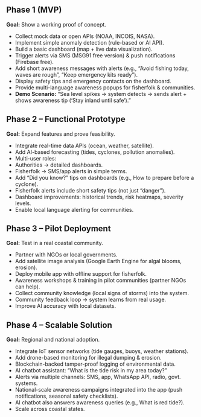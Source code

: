 ## Phase 1 (MVP)
**Goal:** Show a working proof of concept.  
- Collect mock data or open APIs (NOAA, INCOIS, NASA).  
- Implement simple anomaly detection (rule-based or AI API).  
- Build a basic dashboard (map + live data visualization).  
- Trigger alerts via SMS (MSG91 free version) & push notifications (Firebase free).  
- Add short awareness messages with alerts (e.g., “Avoid fishing today, waves are rough”, “Keep emergency kits ready”).
- Display safety tips and emergency contacts on the dashboard.
- Provide multi-language awareness popups for fisherfolk & communities.
- **Demo Scenario:** “Sea level spikes → system detects → sends alert + shows awareness tip (‘Stay inland until safe’).”

## Phase 2 – Functional Prototype
**Goal:** Expand features and prove feasibility.  
- Integrate real-time data APIs (ocean, weather, satellite).  
- Add AI-based forecasting (tides, cyclones, pollution anomalies).  
- Multi-user roles:  
- Authorities → detailed dashboards.  
- Fisherfolk → SMS/app alerts in simple terms.
- Add “Did you know?” tips on dashboards (e.g., How to prepare before a cyclone).
- Fisherfolk alerts include short safety tips (not just “danger”).  
- Dashboard improvements: historical trends, risk heatmaps, severity levels.  
- Enable local language alerting for communities.


## Phase 3 – Pilot Deployment
**Goal:** Test in a real coastal community.  
- Partner with NGOs or local governments.  
- Add satellite image analysis (Google Earth Engine for algal blooms, erosion).  
- Deploy mobile app with offline support for fisherfolk.  
- Awareness workshops & training in pilot communities (partner NGOs can help).
- Collect community knowledge (local signs of storms) into the system.
- Community feedback loop → system learns from real usage.  
- Improve AI accuracy with local datasets.


## Phase 4 – Scalable Solution
**Goal:** Regional and national adoption.  
- Integrate IoT sensor networks (tide gauges, buoys, weather stations).  
- Add drone-based monitoring for illegal dumping & erosion.  
- Blockchain-backed tamper-proof logging of environmental data.  
- AI chatbot assistant: “What is the tide risk in my area today?”  
- Alerts via multiple channels: SMS, app, WhatsApp API, radio, govt. systems.
- National-scale awareness campaigns integrated into the app (push notifications, seasonal safety checklists).
- AI chatbot also answers awareness queries (e.g., What is red tide?).  
- Scale across coastal states.

